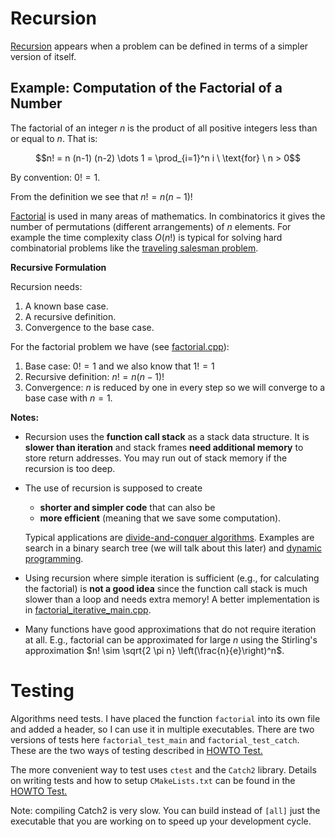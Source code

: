 # Recursion

[Recursion](https://en.wikipedia.org/wiki/Recursion) appears when a problem can be defined in terms of 
a simpler version of itself.

## Example: Computation of the Factorial of a Number

The factorial of an integer $n$
is the product of all positive integers less than or equal to $n$.
That is:

$$n! = n (n-1) (n-2) \dots 1 = \prod_{i=1}^n i \ \text{for} \ n > 0$$

By convention: $0! = 1$.

From the definition we see that $n! = n (n-1)!$

[Factorial](https://en.wikipedia.org/wiki/Factorial) is used in many areas of mathematics. In combinatorics it gives the number of permutations (different arrangements) of $n$ elements. For example the time complexity class $O(n!)$ is typical for solving 
hard combinatorial problems like the [traveling salesman problem](https://en.wikipedia.org/wiki/Travelling_salesman_problem). 


**Recursive Formulation**

Recursion needs:
1. A known base case.
2. A recursive definition.
3. Convergence to the base case.

For the factorial problem we have (see [factorial.cpp](factorial.cpp)):
1. Base case:  $0! = 1$ and we also know that $1! = 1$
2. Recursive definition: $n! = n (n-1)!$
3. Convergence: $n$ is reduced by one in every step so we will converge to a base case with $n = 1$.

**Notes:** 

* Recursion uses the **function call stack** as a stack data structure. 
  It is **slower than iteration** and stack frames **need additional memory** 
  to store return addresses. You may run out of stack memory if the recursion is too deep. 
* The use of recursion is supposed to create 
    - **shorter and simpler code** that can also be 
    - **more efficient** (meaning that we save some computation). 
   
   Typical applications are [divide-and-conquer algorithms](https://en.wikipedia.org/wiki/Divide-and-conquer_algorithm). Examples are search in a binary search tree (we will talk about this later) and [dynamic programming](https://en.wikipedia.org/wiki/Dynamic_programming).
* Using recursion where simple iteration is sufficient (e.g., for calculating the factorial) 
  is **not a good idea** since the function call stack is much slower than a loop and needs extra memory! A better implementation is in [factorial_iterative_main.cpp](factorial_iterative_main.cpp).
* Many functions have good approximations that do not require iteration at all. E.g., factorial can be approximated for large $n$ using the Stirling's approximation $n! \sim \sqrt{2 \pi n} \left(\frac{n}{e}\right)^n$. 


# Testing

Algorithms need tests. I have placed the function `factorial` into its own file and added a header, so I can use it in multiple 
executables. There are two versions of tests here `factorial_test_main` and `factorial_test_catch`. These are 
the two ways of testing described in [HOWTO Test.](../../HOWTO_test.md)

The more convenient way to test uses `ctest` and the `Catch2` library. Details on writing tests and how to setup `CMakeLists.txt` can be found in the [HOWTO Test.](../../HOWTO_test.md)

Note: compiling Catch2 is very slow. You can build instead of `[all]` 
just the executable that you are working on to speed up your development cycle.
